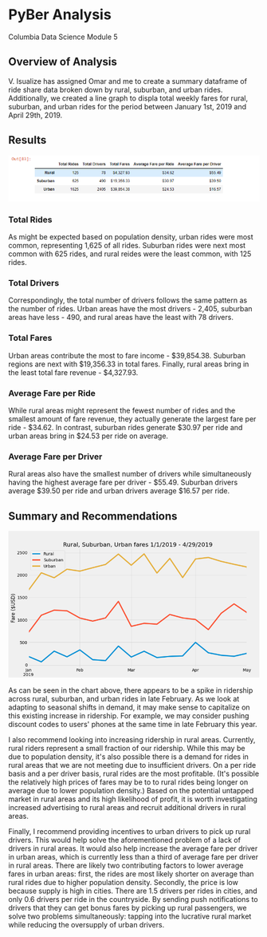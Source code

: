 # PyBer Analysis
Columbia Data Science Module 5

## Overview of Analysis
V. Isualize has assigned Omar and me to create a summary dataframe of ride share data broken down by rural, suburban, and urban rides. Additionally, we created a line graph to displa total weekly fares for rural, suburban, and urban rides for the period between January 1st, 2019 and April 29th, 2019. 

## Results
![deliverable_1_summary_table.PNG](Resources/deliverable_1_summary_table.PNG) 

### Total Rides
As might be expected based on population density, urban rides were most common, representing 1,625 of all rides. Suburban rides were next most common with 625 rides, and rural reides were the least common, with 125 rides. 

### Total Drivers
Correspondingly, the total number of drivers follows the same pattern as the number of rides. Urban areas have the most drivers - 2,405, suburban areas have less - 490, and rural areas have the least with 78 drivers. 

### Total Fares
Urban areas contribute the most to fare income - $39,854.38. Suburban regions are next with $19,356.33 in total fares. Finally, rural areas bring in the least total fare revenue - $4,327.93. 

### Average Fare per Ride
While rural areas might represent the fewest number of rides and the smallest amount of fare revenue, they actually generate the largest fare per ride - $34.62. In contrast, suburban rides generate $30.97 per ride and urban areas bring in $24.53 per ride on average. 

### Average Fare per Driver
Rural areas also have the smallest number of drivers while simultaneously having the highest average fare per driver - $55.49. Suburban drivers average $39.50 per ride and urban drivers average $16.57 per ride.

## Summary and Recommendations

![deliverable_2_annotated_chart.png](Resources/Resources/deliverable_2_annotated_chart.png) 

As can be seen in the chart above, there appears to be a spike in ridership across rural, suburban, and urban rides in late February. As we look at adapting to seasonal shifts in demand, it may make sense to capitalize on this existing increase in ridership. For example, we may consider pushing discount codes to users' phones at the same time in late February this year. 

I also recommend looking into increasing ridership in rural areas. Currently, rural riders represent a small fraction of our ridership. While this may be due to population density, it's also possible there is a demand for rides in rural areas that we are not meeting due to insufficient drivers. On a per ride basis and a per driver basis, rural rides are the most profitable. (It's possible the relatively high prices of fares may be to to rural rides being longer on average due to lower population density.) Based on the potential untapped market in rural areas and its high likelihood of profit, it is worth investigating increased advertising to rural areas and recruit additional drivers in rural areas. 

Finally, I recommend providing incentives to urban drivers to pick up rural drivers. This would help solve the aforementioned problem of a lack of drivers in rural areas. It would also help increase the average fare per driver in urban areas, which is currently less than a third of average fare per driver in rural areas. There are likely two contributing factors to lower average fares in urban areas: first, the rides are most likely shorter on average than rural rides due to higher population density. Secondly, the price is low because supply is high in cities. There are 1.5 drivers per rides in cities, and only 0.6 drivers per ride in the countryside. By sending push notifications to drivers that they can get bonus fares by picking up rural passengers, we solve two problems simultaneously: tapping into the lucrative rural market while reducing the oversupply of urban drivers. 
